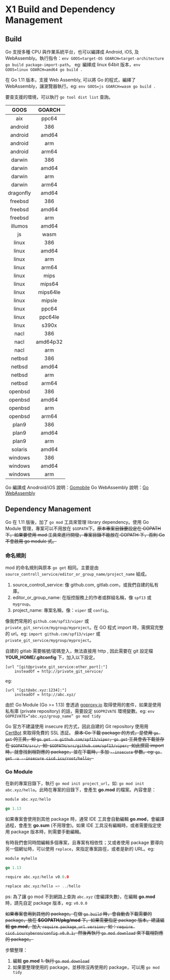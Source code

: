 # X1 Build and Dependency Management

## Build

Go 支授多種 CPU 與作業系統平台，也可以編譯成 Android, iOS, 及 WebAssembly。執行指令：`env GOOS=target-OS GOARCH=target-architecture go build package-import-path`。 eg: 編繹成 linux 64bit 版本，`env GOOS=linux GOARCH=amd64 go build .`

在 Go 1.11 版本，支援 Web Assembly, 可以將 Go 的程式，編繹了 WebAssembly，讓瀏覽器執行。eg: `env GOOS=js GOARCH=wasm go build .`

要查支援的環境，可以執行 `go tool dist list` 查詢。

| GOOS | GOARCH |
|:----:|:------:|
| aix | ppc64 |
| android | 386 |
| android | amd64 |
| android | arm |
| android | arm64 |
| darwin | 386 |
| darwin | amd64 |
| darwin | arm |
| darwin | arm64 |
| dragonfly | amd64 |
| freebsd | 386 |
| freebsd | amd64 |
| freebsd | arm |
| illumos | amd64 |
| js | wasm |
| linux | 386 |
| linux | amd64 |
| linux | arm |
| linux | arm64 |
| linux | mips |
| linux | mips64 |
| linux | mips64le |
| linux | mipsle |
| linux | ppc64 |
| linux | ppc64le |
| linux | s390x |
| nacl | 386 |
| nacl | amd64p32 |
| nacl | arm |
| netbsd | 386 |
| netbsd | amd64 |
| netbsd | arm |
| netbsd | arm64 |
| openbsd | 386 |
| openbsd | amd64 |
| openbsd | arm |
| openbsd | arm64 |
| plan9 | 386 |
| plan9 | amd64 |
| plan9 | arm |
| solaris | amd64 |
| windows | 386 |
| windows | amd64 |
| windows | arm |

Go 編譯成 Anodroid/iOS 說明：[Gomobile](https://github.com/golang/go/wiki/Mobile)
Go WebAssembly 說明：[Go WebAssembly](https://github.com/golang/go/wiki/WebAssembly)

## Dependency Management

Go 在 1.11 版後，加了 `go mod` 工具來管理 library dependency。使用 Go Module 管理，專案可以不用放在 `$GOPATH`下。~~原本專案目錄要設定在 GOPATH 下，如果要使用 mod 工具來進行開發，專案目錄不能放在 GOPATH 下，否則 Go 不會啟用 go module 式。~~

### 命名規則

mod 的命名規則與原本 `go get` 相同。主要是由 `source_controll_service/editor_or_group_name/project_name` 組成。

1. source_controll_service: 像 github.com, gitlab.com，或我們自建的私有庫。
1. editor_or_group_name: 在版控服務上的作者或群組名稱，像 `spf13` 或 `mygroup`。
1. project_name: 專案名稱，像：`viper` 或 `config`。

像我們常用的 `github.com/spf13/viper` 或 `private_git_service/mygroup/myproject`。在 GO 程式 import 時，需撰寫完整的 url。eg: `import github.com/spf13/viper` 或 `private_git_service/mygroup/myproject`。

自建的 gitlab 需要帳號/密碼登入，無法直接用 http , 因此需要在 git 設定檔 **YOUR_HOME/.gitconfig** 下，加入以下設定。

```text
[url "[git@private_git_service:other_port]:"]
    insteadOf = http://private_git_service/
```

eg:

```text
[url "[git@abc.xyz:1234]:"]
    insteadOf = http://abc.xyz/
```

由於 Go Module (Go >= 1.13) 會透過 [goproxy.io](https://goproxy.io/) 取得使用的套件，如果是使用私有庫 (private repository) 的話，需要設定 `$GOPRIVATE` 環境變數。eg: `env GOPRIVATE=“abc.xyz/group_name” go mod tidy`

Go 官方不建議使用 insecure 的方式，因此自建的 Git repository 使用用 [CertBot](https://certbot.eff.org/) 來取得免費的 SSL 憑証。
~~原本 Go 下載 package 的方式，是使用 `go get` 的工具，如 `go get -u github.com/spf13/viper`，`go get` 工具會去下載並存在 `$GOPATH/src/`，如: `$GOPATH/src/github.com/spf13/viper`。如此撰寫 import 時，就會找到相對應的 package，並在下載時，多加 `--insecure` 參數。eg: `go get -u --insecure cicd.icu/root/hello`。~~

### Go Module

在新的專案目錄下，執行 `go mod init project_url`，如: `go mod init abc.xyz/hello`。此時在專案的目錄下，會產生 **go.mod** 的檔案。內容會是：

```go
module abc.xyz/hello

go 1.13
```

如果專案會使用到其他 package 時，通常 IDE 工具會自動編輯 **go.mod**，會編譯過程，會產生 **go.sum** (不用理會)。如果 IDE 工具沒有編輯時，或者需要指定使用 package 版本時，則需要手動編輯。

有時我們會同時間編輯多個專案，且專案有相依性；又或者使用 package 要導向另一個網址時，可以使用 `replace`，來指定專案路徑，或者是新的 URL。eg:

```go
module myhello

go 1.13

require abc.xyz/hello v0.0.0

replace abc.xyz/hello => ../hello
```

ps: 為了讓 go mod 不到網路上查詢 `abc.xyz` (會編譯失數)，在編輯 **go.mod** 時，請先自定 package 版本，eg: `v0.0.0`

~~如果專案會用到其他的 package。在做 `go build` 時，會自動去下載需要的 package，放在 **$GOPATH/pkg/mod** 下。如果需要指定 package 版本。建議編輯 **go.mod**，加入 `require package_url version`，如：`require cicd.icu/cyberon/config v0.0.1`。然後再執行 `go mod download` 來下載相對應的 package。~~

步驟整理：

1. 編輯 **go.mod**
~~1. 執行 `go mod download`~~
1. 如果要整理使用的 package，並移除沒再使用的 package，可以用 `go mod tidy`
